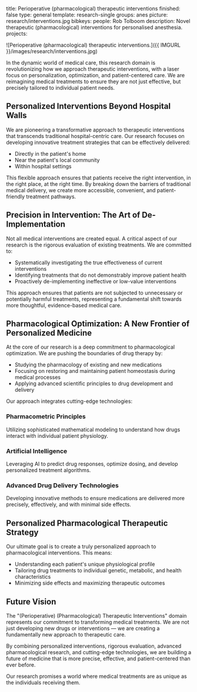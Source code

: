 title: Perioperative (pharmacological) therapeutic interventions
finished: false
type: general
template: research-single
groups: anes
picture: research/interventions.jpg
bibkeys: 
people: Rob Tolboom
description: Novel therapeutic (pharmacological) interventions for personalised anesthesia.
projects: 

![Perioperative (pharmacological) therapeutic interventions.]({{ IMGURL }}/images/research/interventions.jpg) 

In the dynamic world of medical care, this research domain is revolutionizing how we approach therapeutic interventions, with a laser focus on personalization, optimization, and patient-centered care. We are reimagining medical treatments to ensure they are not just effective, but precisely tailored to individual patient needs.

## Personalized Interventions Beyond Hospital Walls

We are pioneering a transformative approach to therapeutic interventions that transcends traditional hospital-centric care. Our research focuses on developing innovative treatment strategies that can be effectively delivered:

- Directly in the patient's home
- Near the patient's local community
- Within hospital settings

This flexible approach ensures that patients receive the right intervention, in the right place, at the right time. By breaking down the barriers of traditional medical delivery, we create more accessible, convenient, and patient-friendly treatment pathways.

## Precision in Intervention: The Art of De-Implementation

Not all medical interventions are created equal. A critical aspect of our research is the rigorous evaluation of existing treatments. We are committed to:

- Systematically investigating the true effectiveness of current interventions
- Identifying treatments that do not demonstrably improve patient health
- Proactively de-implementing ineffective or low-value interventions

This approach ensures that patients are not subjected to unnecessary or potentially harmful treatments, representing a fundamental shift towards more thoughtful, evidence-based medical care.

## Pharmacological Optimization: A New Frontier of Personalized Medicine

At the core of our research is a deep commitment to pharmacological optimization. We are pushing the boundaries of drug therapy by:

- Studying the pharmacology of existing and new medications
- Focusing on restoring and maintaining patient homeostasis during medical processes
- Applying advanced scientific principles to drug development and delivery

Our approach integrates cutting-edge technologies:

### Pharmacometric Principles
Utilizing sophisticated mathematical modeling to understand how drugs interact with individual patient physiology.

### Artificial Intelligence
Leveraging AI to predict drug responses, optimize dosing, and develop personalized treatment algorithms.

### Advanced Drug Delivery Technologies
Developing innovative methods to ensure medications are delivered more precisely, effectively, and with minimal side effects.

## Personalized Pharmacological Therapeutic Strategy

Our ultimate goal is to create a truly personalized approach to pharmacological interventions. This means:

- Understanding each patient's unique physiological profile
- Tailoring drug treatments to individual genetic, metabolic, and health characteristics
- Minimizing side effects and maximizing therapeutic outcomes

## Future Vision

The "(Perioperative) (Pharmacological) Therapeutic Interventions" domain represents our commitment to transforming medical treatments. We are not just developing new drugs or interventions — we are creating a fundamentally new approach to therapeutic care.

By combining personalized interventions, rigorous evaluation, advanced pharmacological research, and cutting-edge technologies, we are building a future of medicine that is more precise, effective, and patient-centered than ever before.

Our research promises a world where medical treatments are as unique as the individuals receiving them.
